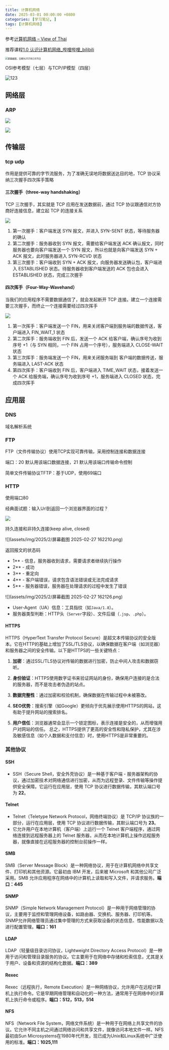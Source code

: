 ```yaml
---
title: 计算机网络
date: 2025-03-01 00:00:00 +0800
categories: [学习笔记, ]
tags: [计算机网络]
---
```


参考[计算机网络 – View of Thai](https://www.viewofthai.link/2023/06/28/计算机网络/)

推荐课程[1.0 认识计算机网络_哔哩哔哩_bilibili](https://www.bilibili.com/video/BV19E411D78Q?spm_id_from=333.788.videopod.episodes&vd_source=e6a2c5de68c25849d1512cbed7194885&p=50)

<img src="assets/img/2025/2/屏幕截图 2025-02-15 133832.png" style="zoom: 50%;" alt="屏幕截图，日期为2025年2月15日" />

OSI参考模型（七层）与TCP/IP模型（四层）

![123](assets/img/2025/2/image-20230503180843142.png)



## 网络层

### ARP

![](assets/img/2025/2/image-20230627105337303.png)

![](assets/img/2025/2/image-20230627112220202.png)



## 传输层

### tcp udp

作用是提供可靠的字节流服务，为了准确无误地将数据送达目的地，TCP 协议采纳三次握手四次挥手策略

#### 三次握手（three-way handshaking）

TCP 三次握手，其实就是 TCP 应用在发送数据前，通过 TCP 协议跟通信对方协商好连接信息，建立起 TCP 的连接关系

![](assets/img/2025/2/image-20230503121346103.png)

1. 第一次握手：客户端发送 SYN 报文，并进入 SYN-SENT 状态，等待服务器的确认
2. 第二次握手：服务器收到 SYN 报文，需要给客户端发送 ACK 确认报文，同时服务器也要向客户端发送一个 SYN 报文，所以也就是向客户端发送 SYN + ACK 报文，此时服务器进入 SYN-RCVD 状态
3. 第三次握手：客户端收到 SYN + ACK 报文，向服务器发送确认包，客户端进入 ESTABLISHED 状态。待服务器收到客户端发送的 ACK 包也会进入 ESTABLISHED 状态，完成三次握手

#### 四次挥手（Four-Way-Wavehand）

当我们的应用程序不需要数据通信了，就会发起断开 TCP 连接。建立一个连接需要三次握手，而终止一个连接需要经过四次挥手

![](assets/img/2025/2/image-20230503122509219.png)

1. 第一次挥手：客户端发送一个 FIN，用来关闭客户端到服务端的数据传送，客户端进入 FIN_WAIT_1 状态
2. 第二次挥手：服务端收到 FIN 后，发送一个 ACK 给客户端，确认序号为收到序号 +1（与 SYN 相同，一个 FIN 占用一个序号），服务端进入 CLOSE-WAIT 状态
3. 第三次挥手：服务端发送一个 FIN，用来关闭服务端到 客户端的数据传送，服务端进入 LAST-ACK 状态
4. 第四次挥手：客户端收到 FIN 后，客户端进入 TIME_WAIT 状态，接着发送一个 ACK 给服务端，确认序号为收到序号 +1，服务端进入 CLOSED 状态，完成四次挥手



## 应用层

### DNS

域名解析系统

### FTP

FTP（文件传输协议）使用TCP实现可靠传输，采用控制连接和数据连接

端口：20 默认用该端口数据连接，21 默认用该端口传输命令控制

简单文件传输协议TFTP：基于UDP，使用69端口

### HTTP

使用端口80

经典面试题：输入Url到返回一个浏览器界面的过程？

![](assets/img/2025/2/image-20230503124102673.png)

持久连接和非持久连接(keep alive, closed)

![](assets/img/2025/2/屏幕截图 2025-02-27 162210.png)

返回报文的状态码

- 1** - 信息，服务器收到请求，需要请求者继续执行操作
- 2** - 成功
- 3** - 重定向
- 4** - 客户端错误，请求包含语法错误或无法完成请求
- 5** - 服务器错误，服务器在处理请求的过程中发生了错误

![](assets/img/2025/2/屏幕截图 2025-02-27 162126.png)

- User-Agent（UA）信息：工具指纹（如`Java/1.8`）。  
- 服务器类型判断：HTTP头（`Server`字段）、文件后缀（`.jsp`、`.php`）。

#### HTTPS

HTTPS（HyperText Transfer Protocol Secure）是超文本传输协议的安全版本。它在HTTP的基础上增加了SSL/TLS协议，以确保数据在客户端（如浏览器）和服务器之间的安全传输。以下是HTTPS的一些关键特点：

1. **加密**：通过SSL/TLS协议对传输的数据进行加密，防止中间人攻击和数据窃听。

2. **身份验证**：HTTPS使用数字证书来验证网站的身份，确保用户连接的是合法的服务器，而不是攻击者伪造的站点。

3. **数据完整性**：通过加密和校验机制，确保数据在传输过程中未被篡改。

4. **SEO优势**：搜索引擎（如Google）更倾向于优先展示使用HTTPS的网站，这有助于提升网站的搜索排名。

5. **用户信任**：浏览器通常会显示一个锁定图标，表示连接是安全的，从而增强用户对网站的信任。
   总之，HTTPS提供了更高的安全性和隐私保护，尤其在涉及敏感信息（如个人数据和支付信息）时，使用HTTPS是非常重要的。

### 其他协议

#### SSH

- SSH（Secure Shell，安全外壳协议）是一种基于客户端 - 服务器架构的协议，通过加密技术对网络通信进行加密，从而为远程登录、文件传输等操作提供安全保障。它运行在应用层，使用 TCP 协议进行数据传输，其默认端口号为 **22**。

#### Telnet

- Telnet（Teletype Network Protocol，网络终端协议）是 TCP/IP 协议族的一部分，运行在应用层，使用 TCP 协议进行数据传输，其默认端口号为 **23**。
- 它允许用户在本地计算机（客户端）上运行一个 Telnet 客户端程序，通过网络连接到远程服务器上的 Telnet 服务器，从而在本地计算机上操作远程服务器，就像直接在远程服务器的控制台前操作一样。

#### SMB

SMB（Server Message Block）是一种网络协议，用于在计算机网络中共享文件、打印机和其他资源。它最初由 IBM 开发，后来被 Microsoft 和其他公司广泛采用。SMB 允许应用程序在网络中的计算机上读取和写入文件，并请求服务。**端口：445**

#### SNMP

SNMP（Simple Network Management Protocol）是一种用于网络管理的协议，主要用于监控和管理网络设备，如路由器、交换机、服务器、打印机等。SNMP允许网络管理员通过集中管理的方式来获取设备的状态信息、性能数据以及进行配置管理。**端口：161**

#### LDAP

LDAP（轻量级目录访问协议，Lightweight Directory Access Protocol）是一种用于访问和管理目录服务的协议。它主要用于在网络中存储和检索信息，尤其是关于用户、设备和资源的结构化数据。**端口：389**

#### Rexec

Rexec（远程执行，Remote Execution）是一种网络协议，允许用户在远程计算机上执行命令。它是早期网络管理和自动化的一种方法，通常用于在网络中的计算机上执行命令或程序。**端口：512，513，514**

#### NFS

NFS（Network File System，网络文件系统）是一种用于在网络上共享文件的协议。它允许不同主机之间通过网络访问和共享文件，就像访问本地文件一样。NFS最初由Sun Microsystems在1980年代开发，现已成为Unix和Linux系统中广泛使用的标准。**端口：1025,111**
